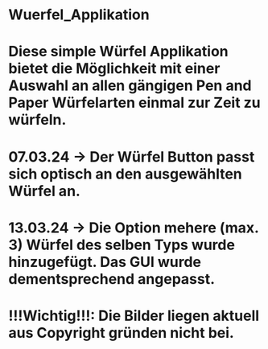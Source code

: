 # Wuerfel_Applikation
# Diese simple Würfel Applikation bietet die Möglichkeit mit einer Auswahl an allen gängigen Pen and Paper Würfelarten einmal zur Zeit zu würfeln.
# 07.03.24 -> Der Würfel Button passt sich optisch an den ausgewählten Würfel an.
# 13.03.24 -> Die Option mehere (max. 3) Würfel des selben Typs wurde hinzugefügt. Das GUI wurde dementsprechend angepasst.
# !!!Wichtig!!!: Die Bilder liegen aktuell aus Copyright gründen nicht bei.